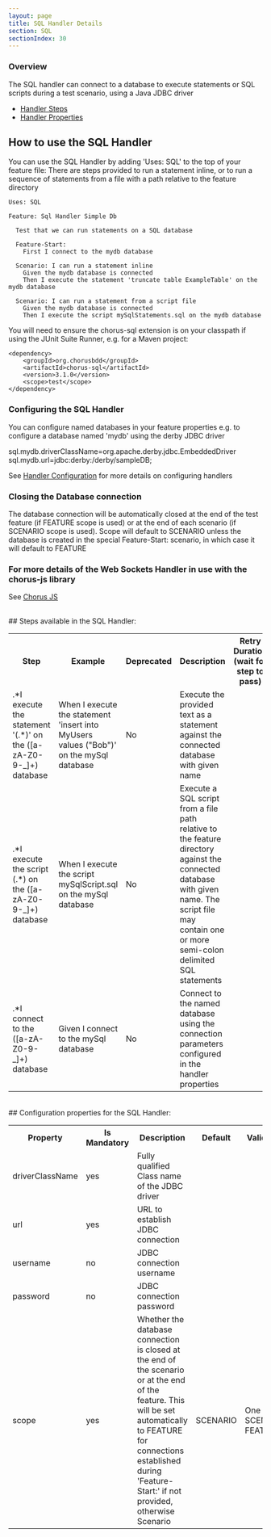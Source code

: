 ```yaml
---
layout: page
title: SQL Handler Details
section: SQL
sectionIndex: 30
---
```


### Overview 

The SQL handler can connect to a database to execute statements or SQL scripts during a test scenario, using a Java JDBC driver

* [Handler Steps](#steps)  
* [Handler Properties](#properties)

## How to use the SQL Handler

You can use the SQL Handler by adding 'Uses: SQL' to the top of your feature file:
There are steps provided to run a statement inline, or to run a sequence of statements from a file with a path relative 
to the feature directory

    Uses: SQL

    Feature: Sql Handler Simple Db

      Test that we can run statements on a SQL database

      Feature-Start:
        First I connect to the mydb database

      Scenario: I can run a statement inline
        Given the mydb database is connected
        Then I execute the statement 'truncate table ExampleTable' on the mydb database

      Scenario: I can run a statement from a script file
        Given the mydb database is connected
        Then I execute the script mySqlStatements.sql on the mydb database    
         

You will need to ensure the chorus-sql extension is on your classpath if using the JUnit Suite Runner, e.g. for a Maven project:

    <dependency>
        <groupId>org.chorusbdd</groupId>
        <artifactId>chorus-sql</artifactId>
        <version>3.1.0</version>
        <scope>test</scope>
    </dependency>

### Configuring the SQL Handler

You can configure named databases in your feature properties
e.g. to configure a database named 'mydb' using the derby JDBC driver

sql.mydb.driverClassName=org.apache.derby.jdbc.EmbeddedDriver
sql.mydb.url=jdbc:derby:/derby/sampleDB;

See [Handler Configuration](/pages/Handlers/HandlerConfiguration) for more details on configuring handlers

### Closing the Database connection

The database connection will be automatically closed at the end of the test feature (if FEATURE scope is used) or at the end of 
each scenario (if SCENARIO scope is used). Scope will default to SCENARIO unless the database is created in the 
special Feature-Start: scenario, in which case it will default to FEATURE


### For more details of the Web Sockets Handler in use with the chorus-js library

See [Chorus JS](/pages/DistributedTesting/ChorusJS) 


  
<br/>
<a name="steps"/>
## Steps available in the SQL Handler:
  
<br/>
<table>
    <tr>
        <th>Step</th><th>Example</th><th>Deprecated</th><th>Description</th><th>Retry Duration (wait for step to pass)</th>
    </tr>
    <tr>
        <td>.*I execute the statement '(.*)' on the ([a-zA-Z0-9-_]+) database</td>
        <td>When I execute the statement 'insert into MyUsers values ("Bob")' on the mySql database</td>
        <td>No</td>
        <td>Execute the provided text as a statement against the connected database with given name</td>
        <td></td>
    </tr>
    <tr>
        <td>.*I execute the script (.*) on the ([a-zA-Z0-9-_]+) database</td>
        <td>When I execute the script mySqlScript.sql on the mySql database</td>
        <td>No</td>
        <td>Execute a SQL script from a file path relative to the feature directory against the connected database with given name. The script file may contain one or more semi-colon delimited SQL statements</td>
        <td></td>
    </tr>
    <tr>
        <td>.*I connect to the ([a-zA-Z0-9-_]+) database</td>
        <td>Given I connect to the mySql database</td>
        <td>No</td>
        <td>Connect to the named database using the connection parameters configured in the handler properties</td>
        <td></td>
    </tr>

</table>
  

<br/>
<a name="properties"/>
## Configuration properties for the SQL Handler:
  
<br/>
<table>
    <tr>
        <th>Property</th><th>Is Mandatory</th><th>Description</th><th>Default</th><th>Validation</th>
    </tr>
    <tr>
        <td>driverClassName</td>
        <td>yes</td>
        <td>Fully qualified Class name of the JDBC driver</td>
        <td></td>
        <td></td>
    </tr>
    <tr>
        <td>url</td>
        <td>yes</td>
        <td>URL to establish JDBC connection</td>
        <td></td>
        <td></td>
    </tr>
    <tr>
        <td>username</td>
        <td>no</td>
        <td>JDBC connection username</td>
        <td></td>
        <td></td>
    </tr>
    <tr>
        <td>password</td>
        <td>no</td>
        <td>JDBC connection password</td>
        <td></td>
        <td></td>
    </tr>
    <tr>
        <td>scope</td>
        <td>yes</td>
        <td>Whether the database connection is closed at the end of the scenario or at the end of the feature. This will be set automatically to FEATURE for connections established during 'Feature-Start:' if not provided, otherwise Scenario</td>
        <td>SCENARIO</td>
        <td>One of: SCENARIO, FEATURE</td>
    </tr>

</table>
